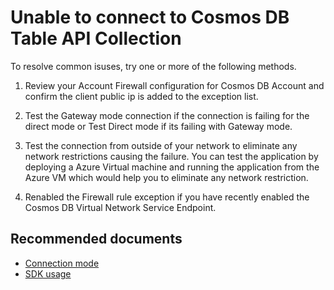 <properties
	pageTitle="Connectivity Table API"
  	description="Conectivity Table API"
	service="microsoft.documentdb"
	resource="databaseAccounts"
	authors="balaksms"
	displayOrder="68"
	selfHelpType="resource"
	supportTopicIds="32597500"
	resourceTags=""
	productPesIds=""
	cloudEnvironments="public"
/>

# Unable to connect to Cosmos DB Table API Collection

To resolve common isuses, try one or more of the following methods.

1. Review your Account Firewall configuration for Cosmos DB Account and confirm the client public ip is added to the exception list.

2. Test the Gateway mode connection if the connection is failing for the direct mode or Test Direct mode if its failing with Gateway mode.

3. Test the connection from outside of your network to eliminate any network restrictions causing the failure.  You can test the application by
   deploying a Azure Virtual machine and running the application from the Azure VM which would help you to eliminate any network restriction.  

4. Renabled the Firewall rule exception if you have recently enabled the Cosmos DB Virtual Network Service Endpoint.


## **Recommended documents**

* [Connection mode](https://docs.microsoft.com/azure/cosmos-db/performance-tips#networking)
* [SDK usage](https://docs.microsoft.com/azure/cosmos-db/performance-tips#sdk-usage)
